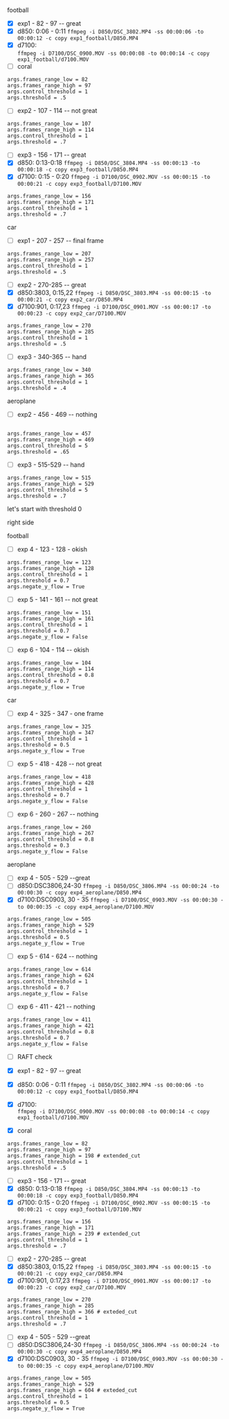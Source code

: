 

football 
- [x] exp1 - 82 - 97 -- great
- [x] d850: 0:06 - 0:11
`ffmpeg -i D850/DSC_3802.MP4 -ss 00:00:06 -to 00:00:12 -c copy exp1_football/D850.MP4`
- [x] d7100:  
`ffmpeg -i D7100/DSC_0900.MOV -ss 00:00:08 -to 00:00:14 -c copy exp1_football/d7100.MOV`
- [ ] coral
```
args.frames_range_low = 82
args.frames_range_high = 97
args.control_threshold = 1
args.threshold = .5
```


- [ ] exp2 - 107 - 114 -- not great

```
args.frames_range_low = 107
args.frames_range_high = 114
args.control_threshold = 1
args.threshold = .7
```
- [ ] exp3 - 156 - 171 -- great
- [x] d850: 0:13-0:18
`ffmpeg -i D850/DSC_3804.MP4 -ss 00:00:13 -to 00:00:18 -c copy exp3_football/D850.MP4`
- [x] d7100: 0:15 - 0:20
`ffmpeg -i D7100/DSC_0902.MOV -ss 00:00:15 -to 00:00:21 -c copy exp3_football/D7100.MOV`
```
args.frames_range_low = 156
args.frames_range_high = 171
args.control_threshold = 1
args.threshold = .7
```

car
- [ ] exp1 - 207 - 257 -- final frame
```
args.frames_range_low = 207
args.frames_range_high = 257
args.control_threshold = 1
args.threshold = .5
```
- [ ] exp2 - 270-285 -- great
- [x] d850:3803, 0:15,22
`ffmpeg -i D850/DSC_3803.MP4 -ss 00:00:15 -to 00:00:21 -c copy exp2_car/D850.MP4`
- [x] d7100:901, 0:17,23
`ffmpeg -i D7100/DSC_0901.MOV -ss 00:00:17 -to 00:00:23 -c copy exp2_car/D7100.MOV`
```
args.frames_range_low = 270
args.frames_range_high = 285
args.control_threshold = 1
args.threshold = .5
```
- [ ] exp3 - 340-365 -- hand
```
args.frames_range_low = 340
args.frames_range_high = 365
args.control_threshold = 1
args.threshold = .4
```
aeroplane
- [ ] exp2 - 456 - 469 -- nothing
```

args.frames_range_low = 457
args.frames_range_high = 469
args.control_threshold = 5
args.threshold = .65
```
- [ ] exp3 - 515-529 -- hand
```
args.frames_range_low = 515
args.frames_range_high = 529
args.control_threshold = 5
args.threshold = .7
```


let's start with threshold 0 


right side 

football
- [ ] exp 4 - 123 - 128 - okish
```
args.frames_range_low = 123
args.frames_range_high = 128
args.control_threshold = 1
args.threshold = 0.7
args.negate_y_flow = True
```
- [ ] exp 5 - 141 - 161 -- not great
```
args.frames_range_low = 151
args.frames_range_high = 161
args.control_threshold = 1
args.threshold = 0.7
args.negate_y_flow = False
```
- [ ] exp 6 - 104 - 114 -- okish
```
args.frames_range_low = 104
args.frames_range_high = 114
args.control_threshold = 0.8
args.threshold = 0.7
args.negate_y_flow = True
```


car
- [ ] exp 4 - 325 - 347 - one frame
```
args.frames_range_low = 325
args.frames_range_high = 347
args.control_threshold = 1
args.threshold = 0.5
args.negate_y_flow = True
```
- [ ] exp 5 - 418 - 428  -- not great
```
args.frames_range_low = 418
args.frames_range_high = 428
args.control_threshold = 1
args.threshold = 0.7
args.negate_y_flow = False
```
- [ ] exp 6 - 260 - 267 -- nothing
```
args.frames_range_low = 260
args.frames_range_high = 267
args.control_threshold = 0.8
args.threshold = 0.3
args.negate_y_flow = False
```


aeroplane
- [ ] exp 4 - 505 - 529 --great
- [ ] d850:DSC3806,24-30
`ffmpeg -i D850/DSC_3806.MP4 -ss 00:00:24 -to 00:00:30 -c copy exp4_aeroplane/D850.MP4`
- [x] d7100:DSC0903, 30 - 35
`ffmpeg -i D7100/DSC_0903.MOV -ss 00:00:30 -to 00:00:35 -c copy exp4_aeroplane/D7100.MOV`
```
args.frames_range_low = 505
args.frames_range_high = 529
args.control_threshold = 1
args.threshold = 0.5
args.negate_y_flow = True
```
- [ ] exp 5 - 614 - 624 -- nothing
```
args.frames_range_low = 614
args.frames_range_high = 624
args.control_threshold = 1
args.threshold = 0.7
args.negate_y_flow = False
```
- [ ] exp 6 - 411 - 421 -- nothing
```
args.frames_range_low = 411
args.frames_range_high = 421
args.control_threshold = 0.8
args.threshold = 0.7
args.negate_y_flow = False
```



- [ ] RAFT check 



- [x] exp1 - 82 - 97 -- great
- [x] d850: 0:06 - 0:11
`ffmpeg -i D850/DSC_3802.MP4 -ss 00:00:06 -to 00:00:12 -c copy exp1_football/D850.MP4`
- [x] d7100:  
`ffmpeg -i D7100/DSC_0900.MOV -ss 00:00:08 -to 00:00:14 -c copy exp1_football/d7100.MOV`
- [x] coral
```
args.frames_range_low = 82
args.frames_range_high = 97
args.frames_range_high = 198 # extended_cut
args.control_threshold = 1
args.threshold = .5
```


- [ ] exp3 - 156 - 171 -- great
- [x] d850: 0:13-0:18
`ffmpeg -i D850/DSC_3804.MP4 -ss 00:00:13 -to 00:00:18 -c copy exp3_football/D850.MP4`
- [x] d7100: 0:15 - 0:20
`ffmpeg -i D7100/DSC_0902.MOV -ss 00:00:15 -to 00:00:21 -c copy exp3_football/D7100.MOV`
```
args.frames_range_low = 156
args.frames_range_high = 171
args.frames_range_high = 239 # extended_cut
args.control_threshold = 1
args.threshold = .7
```

- [ ] exp2 - 270-285 -- great
- [x] d850:3803, 0:15,22
`ffmpeg -i D850/DSC_3803.MP4 -ss 00:00:15 -to 00:00:21 -c copy exp2_car/D850.MP4`
- [x] d7100:901, 0:17,23
`ffmpeg -i D7100/DSC_0901.MOV -ss 00:00:17 -to 00:00:23 -c copy exp2_car/D7100.MOV`
```
args.frames_range_low = 270
args.frames_range_high = 285
args.frames_range_high = 366 # exteded_cut
args.control_threshold = 1
args.threshold = .7
```


- [ ] exp 4 - 505 - 529 --great
- [ ] d850:DSC3806,24-30
`ffmpeg -i D850/DSC_3806.MP4 -ss 00:00:24 -to 00:00:30 -c copy exp4_aeroplane/D850.MP4`
- [x] d7100:DSC0903, 30 - 35
`ffmpeg -i D7100/DSC_0903.MOV -ss 00:00:30 -to 00:00:35 -c copy exp4_aeroplane/D7100.MOV`
```
args.frames_range_low = 505
args.frames_range_high = 529
args.frames_range_high = 604 # exteded_cut
args.control_threshold = 1
args.threshold = 0.5
args.negate_y_flow = True
```